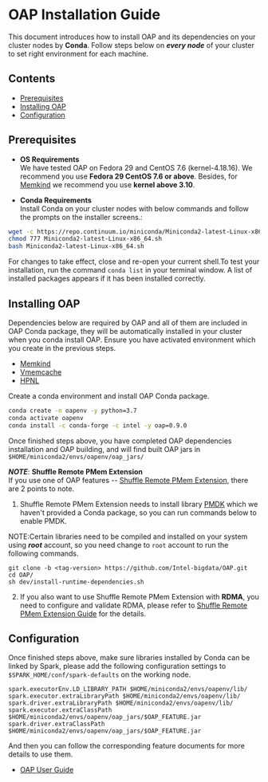 # OAP Installation Guide
This document introduces how to install OAP and its dependencies on your cluster nodes by **Conda**. 
Follow steps below on ***every node*** of your cluster to set right environment for each machine.

## Contents
  - [Prerequisites](#prerequisites)
  - [Installing OAP](#installing-oap)
  - [Configuration](#configuration)

## Prerequisites 

- **OS Requirements**  
We have tested OAP on Fedora 29 and CentOS 7.6 (kernel-4.18.16). We recommend you use **Fedora 29 CentOS 7.6 or above**. Besides, for [Memkind](https://github.com/memkind/memkind/tree/v1.10.1-rc2) we recommend you use **kernel above 3.10**.

- **Conda Requirements**   
Install Conda on your cluster nodes with below commands and follow the prompts on the installer screens.:
```bash
wget -c https://repo.continuum.io/miniconda/Miniconda2-latest-Linux-x86_64.sh
chmod 777 Miniconda2-latest-Linux-x86_64.sh 
bash Miniconda2-latest-Linux-x86_64.sh 
```
For changes to take effect, close and re-open your current shell.To test your installation,  run the command `conda list` in your terminal window. A list of installed packages appears if it has been installed correctly.

## Installing OAP

Dependencies below are required by OAP and all of them are included in OAP Conda package, they will be automatically installed in your cluster when you conda install OAP. Ensure you have activated environment which you create in the previous steps.

- [Memkind](https://anaconda.org/intel/memkind)
- [Vmemcache](https://anaconda.org/intel/vmemcache)
- [HPNL](https://anaconda.org/intel/hpnl)

Create a conda environment and install OAP Conda package.
```bash
conda create -n oapenv -y python=3.7
conda activate oapenv
conda install -c conda-forge -c intel -y oap=0.9.0
```
Once finished steps above, you have completed OAP dependencies installation and OAP building, and will find built OAP jars in `$HOME/miniconda2/envs/oapenv/oap_jars/`

***NOTE***: **Shuffle Remote PMem Extension**  
If you use one of OAP features -- [Shuffle Remote PMem Extension](../oap-shuffle/RPMem-shuffle/README.md), there are 2 points to note.
 
1. Shuffle Remote PMem Extension needs to install library [PMDK](https://github.com/pmem/pmdk) which we haven't provided a Conda package, so you can run commands below to enable PMDK.

NOTE:Certain libraries need to be compiled and installed on your system using ***root*** account, so you need change to `root` account to run the following commands. 

```
git clone -b <tag-version> https://github.com/Intel-bigdata/OAP.git
cd OAP/
sh dev/install-runtime-dependencies.sh 

```
2. If you also want to use Shuffle Remote PMem Extension with **RDMA**, you need to configure and validate RDMA, please refer to [Shuffle Remote PMem Extension Guide](../oap-shuffle/RPMem-shuffle/README.md#4-configure-and-validate-rdma) for the details.


##  Configuration
Once finished steps above, make sure libraries installed by Conda can be linked by Spark, please add the following configuration settings to `$SPARK_HOME/conf/spark-defaults` on the working node.

```
spark.executorEnv.LD_LIBRARY_PATH $HOME/miniconda2/envs/oapenv/lib/
spark.executor.extraLibraryPath $HOME/miniconda2/envs/oapenv/lib/
spark.driver.extraLibraryPath $HOME/miniconda2/envs/oapenv/lib/
spark.executor.extraClassPath      $HOME/miniconda2/envs/oapenv/oap_jars/$OAP_FEATURE.jar
spark.driver.extraClassPath      $HOME/miniconda2/envs/oapenv/oap_jars/$OAP_FEATURE.jar
```

And then you can follow the corresponding feature documents for more details to use them.

* [OAP User Guide](../README.md#user-guide)




